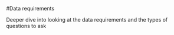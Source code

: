 
#Data requirements

Deeper dive into looking at the data requirements and the types of questions to ask